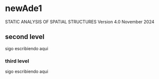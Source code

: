 # newAde1
STATIC ANALYSIS OF SPATIAL STRUCTURES     Version 4.0 November 2024

## second level
sigo escribiendo aqui

### third level
sigo escribiendo aqui
